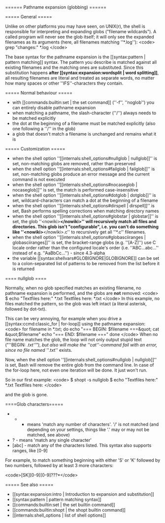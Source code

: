 ====== Pathname expansion (globbing) ======

===== General =====

Unlike on other platforms you may have seen, on UNIX(r), the shell is responsible for interpreting and expanding globs (&quot;filename wildcards&quot;). A called program will never see the glob itself; it will only see the expanded filenames as its arguments (here, all filenames matching ''*.log''):
&lt;code&gt;
grep &quot;changes:&quot; *.log
&lt;/code&gt;

The base syntax for the pathname expansion is the [[syntax:pattern | pattern matching]] syntax. The pattern you describe is matched against all existing filenames and the matching ones are substituted. Since this substitution happens **after [[syntax:expansion:wordsplit | word splitting]]**, all resulting filenames are literal and treated as separate words, no matter how many spaces or other ''IFS''-characters they contain.


===== Normal behaviour =====

  * with [[commands:builtin:set | the set command]] (''-f'', ''noglob'') you can entirely disable pathname expansion
  * when matching a pathname, the slash-character (''/'') always needs to be matched explicitly
  * the dot at the beginning of a filename must be matched explicitly (also one following a ''/'' in the glob)
  * a glob that doesn't match a filename is unchanged and remains what it is




===== Customization =====

  * when the shell option ''[[internals:shell_options#nullglob | nullglob]]'' is set, non-matching globs are removed, rather than preserved
  * when the shell option ''[[internals:shell_options#failglob | failglob]]'' is set, non-matching globs produce an error message and the current command is not executed
  * when the shell option ''[[internals:shell_options#nocaseglob | nocaseglob]]'' is set, the match is performed case-insensitive
  * when the shell option ''[[internals:shell_options#dotglob | dotglob]]'' is set, wildcard-characters can match a dot at the beginning of a filename
  * when the shell option ''[[internals:shell_options#dirspell | dirspell]]'' is set, Bash performs spelling corrections when matching directory names
  * when the shell option ''[[internals:shell_options#globstar | globstar]]'' is set, the glob ''&lt;nowiki&gt;**&lt;/nowiki&gt;'' will recursively match all files and directories. This glob isn't &quot;configurable&quot;, i.e. you **can't** do something like ''&lt;nowiki&gt;**&lt;/nowiki&gt;.c'' to recursively get all ''*.c'' filenames.
  * when the shell option ''[[internals:shell_options#globasciiranges | globasciiranges]]'' is set, the bracket-range globs (e.g. ''[A-Z]'') use C locale order rather than the configured locale's order (i.e. ''ABC...abc...'' instead of e.g. ''AaBbCc...'') - since 4.3-alpha
  * the variable [[syntax:shellvars#GLOBIGNORE|GLOBIGNORE]] can be set to a colon-separated list of patterns to be removed from the list before it is returned

==== nullglob ====

Normally, when no glob specified matches an existing filename, no pathname expansion is performed, and the globs are __**not**__ removed:
&lt;code&gt;
$ echo &quot;Textfiles here:&quot; *.txt
Textfiles here: *.txt
&lt;/code&gt;
In this example, no files matched the pattern, so the glob was left intact (a literal asterisk, followed by dot-txt).

This can be very annoying, for example when you drive a [[syntax:ccmd:classic_for | for-loop]] using the pathname expansion:
&lt;code&gt;
for filename in *.txt; do
  echo &quot;=== BEGIN: $filename ===&quot;
  cat &quot;$filename&quot;
  echo &quot;=== END: $filename ===&quot;
done
&lt;/code&gt;
When no file name matches the glob, the loop will not only output stupid text (&quot;''BEGIN: *.txt''&quot;), but also will make the ''cat''-command fail with an error, since no file named ''*.txt'' exists.

Now, when the shell option ''[[internals:shell_options#nullglob | nullglob]]'' is set, Bash will remove the entire glob from the command line. In case of the for-loop here, not even one iteration will be done. It just won't run.

So in our first example:
&lt;code&gt;
$ shopt -s nullglob
$ echo &quot;Textfiles here:&quot; *.txt
Textfiles here:
&lt;/code&gt;

and the glob is gone.


====Glob characters=====

  * * - means 'match any number of characters'.  '/' is not matched (and depending on your settings, things like '.' may or may not be matched, see above)
  * ? - means 'match any single character'
  * [abc] - match any of the characters listed. This syntax also supports ranges, like [0-9]




For example, to match something beginning with either 'S' or 'K' followed by two numbers, followed by at least 3 more characters:

&lt;code&gt;[SK][0-9][0-9]???*&lt;/code&gt;




===== See also =====
  * [[syntax:expansion:intro | Introduction to expansion and substitution]]
  * [[syntax:pattern | pattern matching syntax]]
  * [[commands:builtin:set | the set builtin command]]
  * [[commands:builtin:shopt | the shopt builtin command]]
  * [[internals:shell_options | list of shell options]]
